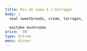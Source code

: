 ```yaml
---
title: Ris de veau à l’estragon
body: |
  veal sweetbreads, cream, tarragon,

  maitake mushrooms
price: '39'
type: Entree
menu: dinner
---
```




